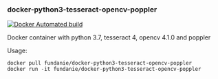 ### docker-python3-tesseract-opencv-poppler
[![Docker Automated build](https://img.shields.io/docker/automated/jjanzic/docker-python3-opencv.svg)](https://hub.docker.com/r/fundanie/docker-python3-tesseract-opencv-poppler)

Docker container with python 3.7, tesseract 4, opencv 4.1.0 and poppler

Usage:

    docker pull fundanie/docker-python3-tesseract-opencv-poppler
    docker run -it fundanie/docker-python3-tesseract-opencv-poppler
